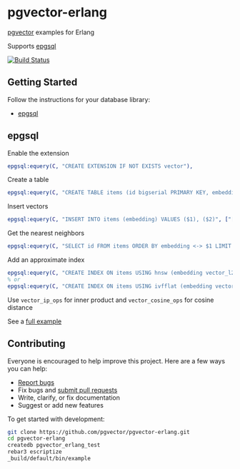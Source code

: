 # pgvector-erlang

[pgvector](https://github.com/pgvector/pgvector) examples for Erlang

Supports [epgsql](https://github.com/epgsql/epgsql)

[![Build Status](https://github.com/pgvector/pgvector-erlang/actions/workflows/build.yml/badge.svg)](https://github.com/pgvector/pgvector-erlang/actions)

## Getting Started

Follow the instructions for your database library:

- [epgsql](#epgsql)

## epgsql

Enable the extension

```erlang
epgsql:equery(C, "CREATE EXTENSION IF NOT EXISTS vector"),
```

Create a table

```erlang
epgsql:equery(C, "CREATE TABLE items (id bigserial PRIMARY KEY, embedding vector(3))"),
```

Insert vectors

```erlang
epgsql:equery(C, "INSERT INTO items (embedding) VALUES ($1), ($2)", ["[1,2,3]", "[4,5,6]"]),
```

Get the nearest neighbors

```erlang
epgsql:equery(C, "SELECT id FROM items ORDER BY embedding <-> $1 LIMIT 5", ["[3,1,2]"]),
```

Add an approximate index

```erlang
epgsql:equery(C, "CREATE INDEX ON items USING hnsw (embedding vector_l2_ops)"),
% or
epgsql:equery(C, "CREATE INDEX ON items USING ivfflat (embedding vector_l2_ops) WITH (lists = 100)"),
```

Use `vector_ip_ops` for inner product and `vector_cosine_ops` for cosine distance

See a [full example](src/example.erl)

## Contributing

Everyone is encouraged to help improve this project. Here are a few ways you can help:

- [Report bugs](https://github.com/pgvector/pgvector-erlang/issues)
- Fix bugs and [submit pull requests](https://github.com/pgvector/pgvector-erlang/pulls)
- Write, clarify, or fix documentation
- Suggest or add new features

To get started with development:

```sh
git clone https://github.com/pgvector/pgvector-erlang.git
cd pgvector-erlang
createdb pgvector_erlang_test
rebar3 escriptize
_build/default/bin/example
```
